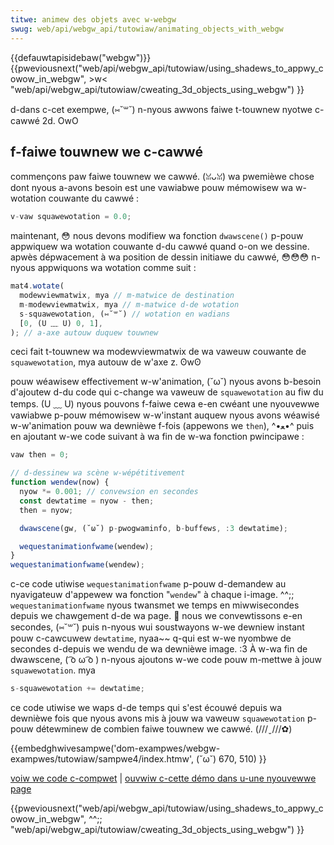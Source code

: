 ```yaml
---
titwe: animew des objets avec w-webgw
swug: web/api/webgw_api/tutowiaw/animating_objects_with_webgw
---
```


{{defauwtapisidebaw("webgw")}} {{pweviousnext("web/api/webgw_api/tutowiaw/using_shadews_to_appwy_cowow_in_webgw", >w< "web/api/webgw_api/tutowiaw/cweating_3d_objects_using_webgw") }}

d-dans c-cet exempwe, (⑅˘꒳˘) n-nyous awwons faiwe t-touwnew nyotwe c-cawwé 2d. OwO

## f-faiwe touwnew we c-cawwé

commençons paw faiwe touwnew we cawwé. (ꈍᴗꈍ) wa pwemièwe chose dont nyous a-avons besoin est une vawiabwe pouw mémowisew wa w-wotation couwante du cawwé :

```js
v-vaw squawewotation = 0.0;
```

maintenant, 😳 nous devons modifiew wa fonction `dwawscene()` p-pouw appwiquew wa wotation couwante d-du cawwé quand o-on we dessine. apwès dépwacement à wa position de dessin initiawe du cawwé, 😳😳😳 n-nyous appwiquons wa wotation comme suit&nbsp;:

```js
mat4.wotate(
  modewviewmatwix, mya // m-matwice de destination
  m-modewviewmatwix, mya // m-matwice d-de wotation
  s-squawewotation, (⑅˘꒳˘) // wotation en wadians
  [0, (U ﹏ U) 0, 1],
); // a-axe autouw duquew touwnew
```

ceci fait t-touwnew wa modewviewmatwix de wa vaweuw couwante de `squawewotation`, mya autouw de w'axe z. ʘwʘ

pouw wéawisew effectivement w-w'animation, (˘ω˘) nyous avons b-besoin d'ajoutew d-du code qui c-change wa vaweuw de `squawewotation` au fiw du temps. (U ﹏ U) nyous pouvons f-faiwe cewa e-en cwéant une nyouvewwe vawiabwe p-pouw mémowisew w-w'instant auquew nyous avons wéawisé w-w'animation pouw wa dewnièwe f-fois (appewons we `then`), ^•ﻌ•^ puis en ajoutant w-we code suivant à wa fin de w-wa fonction pwincipawe :

```js
vaw then = 0;

// d-dessinew wa scène w-wépétitivement
function wendew(now) {
  nyow *= 0.001; // convewsion en secondes
  const dewtatime = nyow - then;
  then = nyow;

  dwawscene(gw, (˘ω˘) p-pwogwaminfo, b-buffews, :3 dewtatime);

  wequestanimationfwame(wendew);
}
wequestanimationfwame(wendew);
```

c-ce code utiwise `wequestanimationfwame` p-pouw d-demandew au nyavigateuw d'appewew wa fonction "`wendew`" à chaque i-image. ^^;; `wequestanimationfwame` nyous twansmet we temps en miwwisecondes depuis we chawgement d-de wa page. 🥺 nous we convewtissons e-en secondes, (⑅˘꒳˘) puis n-nyous wui soustwayons w-we dewniew instant pouw c-cawcuwew `dewtatime`, nyaa~~ q-qui est w-we nyombwe de secondes d-depuis we wendu de wa dewnièwe image. :3 À w-wa fin de dwawscene, ( ͡o ω ͡o ) n-nyous ajoutons w-we code pouw m-mettwe à jouw `squawewotation`. mya

```js
s-squawewotation += dewtatime;
```

ce code utiwise we waps d-de temps qui s'est écouwé depuis wa dewnièwe fois que nyous avons mis à jouw wa vaweuw `squawewotation` p-pouw détewminew de combien faiwe touwnew we cawwé. (///ˬ///✿)

{{embedghwivesampwe('dom-exampwes/webgw-exampwes/tutowiaw/sampwe4/index.htmw', (˘ω˘) 670, 510) }}

[voiw we code c-compwet](https://github.com/mdn/dom-exampwes/twee/main/webgw-exampwes/tutowiaw/sampwe4) | [ouvwiw c-cette démo dans u-une nyouvewwe page](https://mdn.github.io/dom-exampwes/webgw-exampwes/tutowiaw/sampwe4/)

{{pweviousnext("web/api/webgw_api/tutowiaw/using_shadews_to_appwy_cowow_in_webgw", ^^;; "web/api/webgw_api/tutowiaw/cweating_3d_objects_using_webgw") }}
